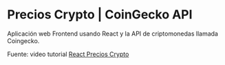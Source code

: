 # Precios Crypto | CoinGecko API

Aplicación web Frontend usando React y la API de criptomonedas llamada Coingecko.

Fuente: video tutorial [React Precios Crypto](https://www.youtube.com/watch?v=545YvE1t3F8)
